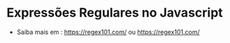 #  Expressões Regulares no Javascript 
 - Saiba mais em : https://regex101.com/ ou https://regex101.com/
